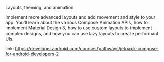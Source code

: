 Layouts, theming, and animation

Implement more advanced layouts and add movement and style to your app. You’ll learn about the various Compose Animation APIs, how to implement Material Design 3, how to use custom layouts to implement complex designs, and how you can use lazy layouts to create performant UIs.

link: https://developer.android.com/courses/pathways/jetpack-compose-for-android-developers-2
